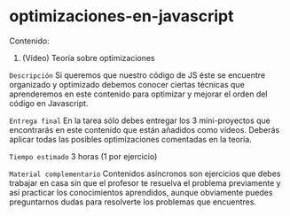 # optimizaciones-en-javascript

Contenido:
1. (Vídeo) Teoría sobre optimizaciones

`Descripción`
Si queremos que nuestro código de JS éste se encuentre organizado y optimizado debemos conocer ciertas técnicas que aprenderemos en este contenido para optimizar y mejorar el orden del código en Javascript.

`Entrega final`
En la tarea sólo debes entregar los 3 mini-proyectos que encontrarás en este contenido que están añadidos como vídeos.
Deberás aplicar todas las posibles optimizaciones comentadas en la teoría.

`Tiempo estimado` 
3 horas (1 por ejercicio)

`Material complementario`
Contenidos asíncronos son ejercicios que debes trabajar en casa sin que el profesor te resuelva el problema previamente y así practicar los conocimientos aprendidos, aunque obviamente puedes preguntarnos dudas para resolverte los problemas que encuentres. 
 
